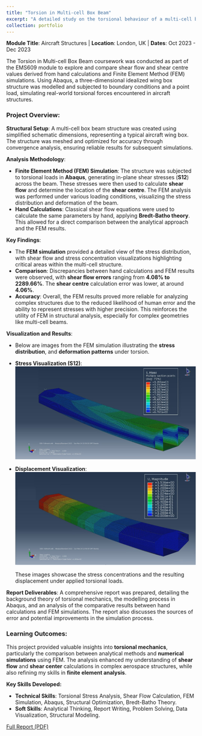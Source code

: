 ```yaml
---
title: "Torsion in Multi-cell Box Beam"
excerpt: "A detailed study on the torsional behaviour of a multi-cell box beam structure, comparing shear flow and shear centre calculations from both hand calculations and FEM analysis using Abaqus.<br/><img src='/images/Displacement_Visualization.jpg' width='300'>"
collection: portfolio
---
```


**Module Title**: Aircraft Structures | **Location**: London, UK | **Dates**: Oct 2023 - Dec 2023

The Torsion in Multi-cell Box Beam coursework was conducted as part of the EMS609 module to explore and compare shear flow and shear centre values derived from hand calculations and Finite Element Method (FEM) simulations. Using Abaqus, a three-dimensional idealized wing box structure was modelled and subjected to boundary conditions and a point load, simulating real-world torsional forces encountered in aircraft structures.

### Project Overview:
**Structural Setup**: A multi-cell box beam structure was created using simplified schematic dimensions, representing a typical aircraft wing box. The structure was meshed and optimized for accuracy through convergence analysis, ensuring reliable results for subsequent simulations.

**Analysis Methodology**:
- **Finite Element Method (FEM) Simulation**: The structure was subjected to torsional loads in **Abaqus**, generating in-plane shear stresses (**S12**) across the beam. These stresses were then used to calculate **shear flow** and determine the location of the **shear centre**. The FEM analysis was performed under various loading conditions, visualizing the stress distribution and deformation of the beam.
- **Hand Calculations**: Classical shear flow equations were used to calculate the same parameters by hand, applying **Bredt-Batho theory**. This allowed for a direct comparison between the analytical approach and the FEM results.

**Key Findings**:
- The **FEM simulation** provided a detailed view of the stress distribution, with shear flow and stress concentration visualizations highlighting critical areas within the multi-cell structure.
- **Comparison**: Discrepancies between hand calculations and FEM results were observed, with **shear flow errors** ranging from **4.08% to 2289.66%**. The **shear centre** calculation error was lower, at around **4.06%**.
- **Accuracy**: Overall, the FEM results proved more reliable for analyzing complex structures due to the reduced likelihood of human error and the ability to represent stresses with higher precision. This reinforces the utility of FEM in structural analysis, especially for complex geometries like multi-cell beams.

**Visualization and Results**:
- Below are images from the FEM simulation illustrating the **stress distribution**, and **deformation patterns** under torsion.
- **Stress Visualization (S12)**:
  ![Stress Distribution](/images/Stress_Visualization.jpg)
- **Displacement Visualization**:
  ![Displacement](/images/Displacement_Visualization.jpg)
  
  These images showcase the stress concentrations and the resulting displacement under applied torsional loads.

**Report Deliverables**: A comprehensive report was prepared, detailing the background theory of torsional mechanics, the modelling process in Abaqus, and an analysis of the comparative results between hand calculations and FEM simulations. The report also discusses the sources of error and potential improvements in the simulation process.

### Learning Outcomes:
This project provided valuable insights into **torsional mechanics**, particularly the comparison between analytical methods and **numerical simulations** using FEM. The analysis enhanced my understanding of **shear flow** and **shear center** calculations in complex aerospace structures, while also refining my skills in **finite element analysis**.

**Key Skills Developed:**
- **Technical Skills**: Torsional Stress Analysis, Shear Flow Calculation, FEM Simulation, Abaqus, Structural Optimization, Bredt-Batho Theory.
- **Soft Skills**: Analytical Thinking, Report Writing, Problem Solving, Data Visualization, Structural Modeling.

[Full Report (PDF)](https://Joosty.github.io/files/Torsion_Box_Beam_Analysis_Report.pdf)
